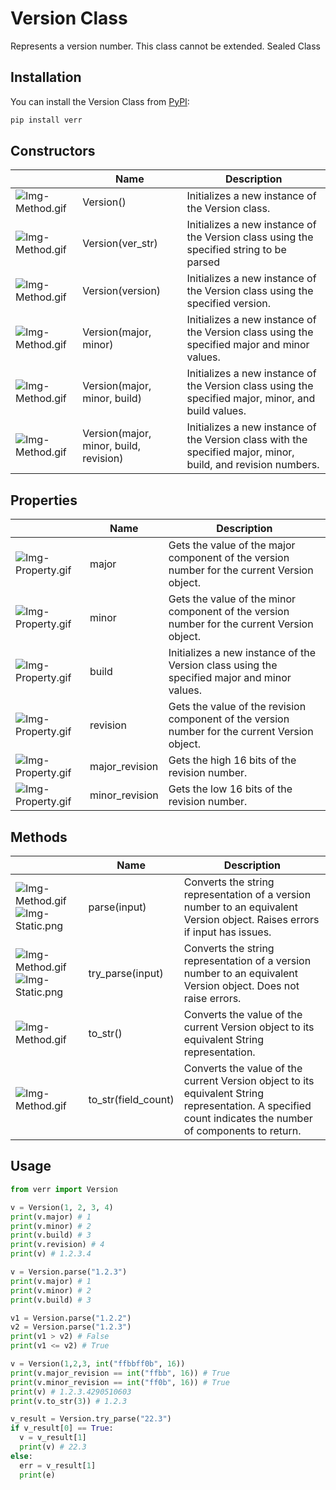 # Version Class

Represents a version number. This class cannot be extended.
Sealed Class

## Installation

You can install the Version Class from [PyPI](https://pypi.org/project/verr/):

```python
pip install verr
```

## Constructors

|                                                                 | Name                                   | Description                                                                                                   |
|-----------------------------------------------------------------|----------------------------------------|---------------------------------------------------------------------------------------------------------------|
| ![Img-Method.gif](https://i.postimg.cc/QCSwCbL3/Img-Method.gif) | Version()                              | Initializes a new instance of the Version class.                                                              |
| ![Img-Method.gif](https://i.postimg.cc/QCSwCbL3/Img-Method.gif) | Version(ver_str)                       | Initializes a new instance of the Version class using the specified string to be parsed                       |
| ![Img-Method.gif](https://i.postimg.cc/QCSwCbL3/Img-Method.gif) | Version(version)                       | Initializes a new instance of the Version class using the specified version.                                  |
| ![Img-Method.gif](https://i.postimg.cc/QCSwCbL3/Img-Method.gif) | Version(major, minor)                  | Initializes a new instance of the Version class using the specified major and minor values.                   |
| ![Img-Method.gif](https://i.postimg.cc/QCSwCbL3/Img-Method.gif) | Version(major, minor, build)           | Initializes a new instance of the Version class using the specified major, minor, and build values.           |
| ![Img-Method.gif](https://i.postimg.cc/QCSwCbL3/Img-Method.gif) | Version(major, minor, build, revision) | Initializes a new instance of the Version class with the specified major, minor, build, and revision numbers. |

## Properties

|                                                                     | Name           | Description                                                                                    |
|---------------------------------------------------------------------|----------------|------------------------------------------------------------------------------------------------|
| ![Img-Property.gif](https://i.postimg.cc/kMykTn2p/Img-Property.gif) | major          | Gets the value of the major component of the version number for the current Version object.    |
| ![Img-Property.gif](https://i.postimg.cc/kMykTn2p/Img-Property.gif) | minor          | Gets the value of the minor component of the version number for the current Version object.    |
| ![Img-Property.gif](https://i.postimg.cc/kMykTn2p/Img-Property.gif) | build          | Initializes a new instance of the Version class using the specified major and minor values.    |
| ![Img-Property.gif](https://i.postimg.cc/kMykTn2p/Img-Property.gif) | revision       | Gets the value of the revision component of the version number for the current Version object. |
| ![Img-Property.gif](https://i.postimg.cc/kMykTn2p/Img-Property.gif) | major_revision | Gets the high 16 bits of the revision number.                                                  |
| ![Img-Property.gif](https://i.postimg.cc/kMykTn2p/Img-Property.gif) | minor_revision | Gets the low 16 bits of the revision number.                                                   |

## Methods

|                                                                                                                                | Name                | Description                                                                                                                                               |
|--------------------------------------------------------------------------------------------------------------------------------|---------------------|-----------------------------------------------------------------------------------------------------------------------------------------------------------|
| ![Img-Method.gif](https://i.postimg.cc/QCSwCbL3/Img-Method.gif)![Img-Static.png](https://i.postimg.cc/zGMmT0yD/Img-Static.png) | parse(input)        | Converts the string representation of a version number to an equivalent Version object. Raises errors if input has issues.                                |
| ![Img-Method.gif](https://i.postimg.cc/QCSwCbL3/Img-Method.gif)![Img-Static.png](https://i.postimg.cc/zGMmT0yD/Img-Static.png) | try_parse(input)    | Converts the string representation of a version number to an equivalent Version object. Does not raise errors.                                            |
| ![Img-Method.gif](https://i.postimg.cc/QCSwCbL3/Img-Method.gif)                                                                | to_str()            | Converts the value of the current Version object to its equivalent String representation.                                                                 |
| ![Img-Method.gif](https://i.postimg.cc/QCSwCbL3/Img-Method.gif)                                                                | to_str(field_count) | Converts the value of the current Version object to its equivalent String representation. A specified count indicates the number of components to return. |

## Usage

```python
from verr import Version

v = Version(1, 2, 3, 4)
print(v.major) # 1
print(v.minor) # 2
print(v.build) # 3
print(v.revision) # 4
print(v) # 1.2.3.4

v = Version.parse("1.2.3")
print(v.major) # 1
print(v.minor) # 2
print(v.build) # 3

v1 = Version.parse("1.2.2")
v2 = Version.parse("1.2.3")
print(v1 > v2) # False
print(v1 <= v2) # True

v = Version(1,2,3, int("ffbbff0b", 16))
print(v.major_revision == int("ffbb", 16)) # True
print(v.minor_revision == int("ff0b", 16)) # True
print(v) # 1.2.3.4290510603
print(v.to_str(3)) # 1.2.3

v_result = Version.try_parse("22.3")
if v_result[0] == True:
  v = v_result[1]
  print(v) # 22.3
else:
  err = v_result[1]
  print(e)
```
